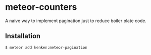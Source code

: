 meteor-counters
================

A naive way to implement pagination just to reduce boiler plate code.

## Installation

```bash
$ meteor add kenken:meteor-pagination
```